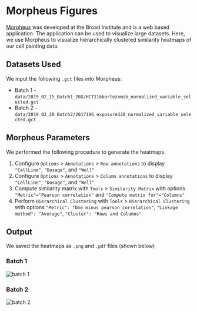 # Morpheus Figures

[Morpheus](https://software.broadinstitute.org/morpheus/) was developed at the Broad Institute and is a web based application.
The application can be used to visualize large datasets.
Here, we use Morpheus to visualize hierarchically clustered similarity heatmaps of our cell painting data.

## Datasets Used

We input the following `.gct` files into Morpheus:

* Batch 1 - `data/2019_02_15_Batch1_20X/HCT116bortezomib_normalized_variable_selected.gct`
* Batch 2 - `data/2019_03_20_Batch2/2017106_exposure320_normalized_variable_selected.gct`

## Morpheus Parameters

We performed the following procedure to generate the heatmaps.

1. Configure `Options` > `Annotations` > `Row annotations` to display `"CellLine"`, `"Dosage"`, and `"Well"`
2. Configure `Options` > `Annotations` > `Column annotations` to display `"CellLine"`, `"Dosage"`, and `"Well"`
3. Compute similarity matrix with `Tools` > `Similarity Matrix` with options `"Metric"="Pearson correlation"` and `"Compute matrix for"="Columns"`
4. Perform `Hierarchical Clustering` with `Tools` > `Hierarchical Clustering` with options `"Metric": "One minus pearson correlation"`, `"Linkage method": "Average"`, `"Cluster": "Rows and Columns"`

## Output

We saved the heatmaps as `.png` and `.pdf` files (shown below)

### Batch 1

![batch 1](https://raw.githubusercontent.com/broadinstitute/2018_05_30_ResistanceMechanisms_Kapoor/master/figures/morpheus/batch1_morpheus_heatmap.png)

### Batch 2

![batch 2](https://raw.githubusercontent.com/broadinstitute/2018_05_30_ResistanceMechanisms_Kapoor/master/figures/morpheus/batch2_morpheus_heatmap.png)
